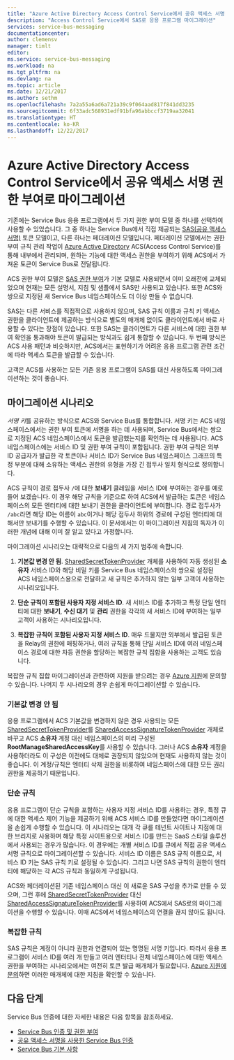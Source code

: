 ```yaml
---
title: "Azure Active Directory Access Control Service에서 공유 액세스 서명 권한 부여로 마이그레이션 | Microsoft Docs"
description: "Access Control Service에서 SAS로 응용 프로그램 마이그레이션"
services: service-bus-messaging
documentationcenter: 
author: clemensv
manager: timlt
editor: 
ms.service: service-bus-messaging
ms.workload: na
ms.tgt_pltfrm: na
ms.devlang: na
ms.topic: article
ms.date: 12/21/2017
ms.author: sethm
ms.openlocfilehash: 7a2a55a6ad6a721a39c9f064aad817f841dd3235
ms.sourcegitcommit: 6f33adc568931edf91bfa96abbccf3719aa32041
ms.translationtype: HT
ms.contentlocale: ko-KR
ms.lasthandoff: 12/22/2017
---
```

# <a name="migrate-from-azure-active-directory-access-control-service-to-shared-access-signature-authorization"></a>Azure Active Directory Access Control Service에서 공유 액세스 서명 권한 부여로 마이그레이션

기존에는 Service Bus 응용 프로그램에서 두 가지 권한 부여 모델 중 하나를 선택하여 사용할 수 있었습니다. 그 중 하나는 Service Bus에서 직접 제공되는 [SAS(공유 액세스 서명)](service-bus-sas.md) 토큰 모델이고, 다른 하나는 페더레이션 모델입니다. 페더레이션 모델에서는 권한 부여 규칙 관리 작업이 [Azure Active Directory](/azure/active-directory/) ACS(Access Control Service)를 통해 내부에서 관리되며, 원하는 기능에 대한 액세스 권한을 부여하기 위해 ACS에서 가져온 토큰이 Service Bus로 전달됩니다.

ACS 권한 부여 모델은 [SAS 권한 부여](service-bus-authentication-and-authorization.md)가 기본 모델로 사용되면서 이미 오래전에 교체되었으며 현재는 모든 설명서, 지침 및 샘플에서 SAS만 사용되고 있습니다. 또한 ACS와 쌍으로 지정된 새 Service Bus 네임스페이스도 더 이상 만들 수 없습니다.

SAS는 다른 서비스를 직접적으로 사용하지 않으며, SAS 규칙 이름과 규칙 키 액세스 권한을 클라이언트에 제공하는 방식으로 별도의 매개체 없이도 클라이언트에서 바로 사용할 수 있다는 장점이 있습니다. 또한 SAS는 클라이언트가 다른 서비스에 대한 권한 부여 확인을 통과해야 토큰이 발급되는 방식과도 쉽게 통합할 수 있습니다. 두 번째 방식은 ACS 사용 패턴과 비슷하지만, ACS에서는 표현하기가 어려운 응용 프로그램 관련 조건에 따라 액세스 토큰을 발급할 수 있습니다.

고객은 ACS를 사용하는 모든 기존 응용 프로그램이 SAS를 대신 사용하도록 마이그레이션하는 것이 좋습니다.

## <a name="migration-scenarios"></a>마이그레이션 시나리오

*서명 키*를 공유하는 방식으로 ACS와 Service Bus를 통합합니다. 서명 키는 ACS 네임스페이스에서는 권한 부여 토큰에 서명을 하는 데 사용되며, Service Bus에서는 쌍으로 지정된 ACS 네임스페이스에서 토큰을 발급했는지를 확인하는 데 사용됩니다. ACS 네임스페이스에는 서비스 ID 및 권한 부여 규칙이 포함됩니다. 권한 부여 규칙은 외부 ID 공급자가 발급한 각 토큰이나 서비스 ID가 Service Bus 네임스페이스 그래프의 특정 부분에 대해 소유하는 액세스 권한의 유형을 가장 긴 접두사 일치 형식으로 정의합니다.

ACS 규칙이 경로 접두사 `/`에 대한 **보내기** 클레임을 서비스 ID에 부여하는 경우를 예로 들어 보겠습니다. 이 경우 해당 규칙을 기준으로 하여 ACS에서 발급하는 토큰은 네임스페이스의 모든 엔터티에 대한 보내기 권한을 클라이언트에 부여합니다. 경로 접두사가 `/abc`라면 해당 ID는 이름이 `abc`이거나 해당 접두사 하위의 경로에 구성된 엔터티에 대해서만 보내기를 수행할 수 있습니다. 이 문서에서는 이 마이그레이션 지침의 독자가 이러한 개념에 대해 이미 잘 알고 있다고 가정합니다.

마이그레이션 시나리오는 대략적으로 다음의 세 가지 범주에 속합니다.

1.  **기본값 변경 안 됨**. [SharedSecretTokenProvider](/dotnet/api/microsoft.servicebus.sharedsecrettokenprovider) 개체를 사용하여 자동 생성된 **소유자** 서비스 ID와 해당 비밀 키를 Service Bus 네임스페이스와 쌍으로 설정된 ACS 네임스페이스용으로 전달하고 새 규칙은 추가하지 않는 일부 고객이 사용하는 시나리오입니다.

2.  **단순 규칙이 포함된 사용자 지정 서비스 ID**. 새 서비스 ID를 추가하고 특정 단일 엔터티에 대한 **보내기**, **수신 대기** 및 **관리** 권한을 각각의 새 서비스 ID에 부여하는 일부 고객이 사용하는 시나리오입니다.

3.  **복잡한 규칙이 포함된 사용자 지정 서비스 ID**. 매우 드물지만 외부에서 발급된 토큰을 Relay의 권한에 매핑하거나, 여러 규칙을 통해 단일 서비스 ID에 여러 네임스페이스 경로에 대한 차등 권한을 할당하는 복잡한 규칙 집합을 사용하는 고객도 있습니다.

복잡한 규칙 집합 마이그레이션과 관련하여 지원을 받으려는 경우 [Azure 지원](https://azure.microsoft.com/support/options/)에 문의할 수 있습니다. 나머지 두 시나리오의 경우 손쉽게 마이그레이션할 수 있습니다.

### <a name="unchanged-defaults"></a>기본값 변경 안 됨

응용 프로그램에서 ACS 기본값을 변경하지 않은 경우 사용되는 모든 [SharedSecretTokenProvider](/dotnet/api/microsoft.servicebus.sharedsecrettokenprovider)를 [SharedAccessSignatureTokenProvider](/dotnet/api/microsoft.servicebus.sharedaccesssignaturetokenprovider) 개체로 바꾸고 ACS **소유자** 계정 대신 네임스페이스의 미리 구성된 **RootManageSharedAccessKey**를 사용할 수 있습니다. 그러나 ACS **소유자** 계정을 사용하더라도 이 구성은 이전에도 대체로 권장되지 않았으며 현재도 사용하지 않는 것이 좋습니다. 이 계정/규칙은 엔터티 삭제 권한을 비롯하여 네임스페이스에 대한 모든 권리 권한을 제공하기 때문입니다.

### <a name="simple-rules"></a>단순 규칙

응용 프로그램이 단순 규칙을 포함하는 사용자 지정 서비스 ID를 사용하는 경우, 특정 큐에 대한 액세스 제어 기능을 제공하기 위해 ACS 서비스 ID를 만들었다면 마이그레이션을 손쉽게 수행할 수 있습니다. 이 시나리오는 대개 각 큐를 테넌트 사이트나 지점에 대한 브리지로 사용하며 해당 특정 사이트용으로 서비스 ID를 만드는 SaaS 스타일 솔루션에서 사용되는 경우가 많습니다. 이 경우에는 개별 서비스 ID를 큐에서 직접 공유 액세스 서명 규칙으로 마이그레이션할 수 있습니다. 서비스 ID 이름은 SAS 규칙 이름으로, 서비스 ID 키는 SAS 규칙 키로 설정될 수 있습니다. 그리고 나면 SAS 규칙의 권한이 엔터티에 해당하는 각 ACS 규칙과 동일하게 구성됩니다.

ACS와 페더레이션된 기존 네임스페이스 대신 이 새로운 SAS 구성을 추가로 만들 수 있으며, 그런 후에 [SharedSecretTokenProvider](/dotnet/api/microsoft.servicebus.sharedsecrettokenprovider) 대신 [SharedAccessSignatureTokenProvider](/dotnet/api/microsoft.servicebus.sharedaccesssignaturetokenprovider)를 사용하여 ACS에서 SAS로의 마이그레이션을 수행할 수 있습니다. 이때 ACS에서 네임스페이스의 연결을 끊지 않아도 됩니다.

### <a name="complex-rules"></a>복잡한 규칙

SAS 규칙은 계정이 아니라 권한과 연결되어 있는 명명된 서명 키입니다. 따라서 응용 프로그램이 서비스 ID를 여러 개 만들고 여러 엔터티나 전체 네임스페이스에 대한 액세스 권한을 부여하는 시나리오에서는 여전히 토큰 발급 매개체가 필요합니다. [Azure 지원에 문의](https://azure.microsoft.com/support/options/)하면 이러한 매개체에 대한 지침을 확인할 수 있습니다.

## <a name="next-steps"></a>다음 단계

Service Bus 인증에 대한 자세한 내용은 다음 항목을 참조하세요.

* [Service Bus 인증 및 권한 부여](service-bus-authentication-and-authorization.md)
* [공유 액세스 서명을 사용한 Service Bus 인증](service-bus-sas.md)
* [Service Bus 기본 사항](service-bus-fundamentals-hybrid-solutions.md)

